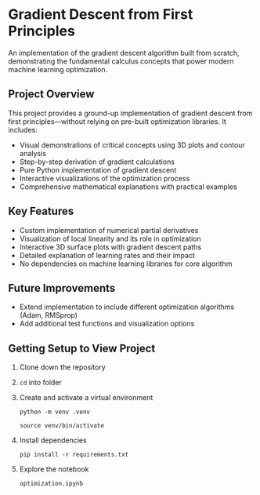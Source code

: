 # Gradient Descent from First Principles

An implementation of the gradient descent algorithm built from scratch, demonstrating the fundamental calculus concepts that power modern machine learning optimization.

## Project Overview

This project provides a ground-up implementation of gradient descent from first principles—without relying on pre-built optimization libraries. It includes:

* Visual demonstrations of critical concepts using 3D plots and contour analysis
* Step-by-step derivation of gradient calculations
* Pure Python implementation of gradient descent
* Interactive visualizations of the optimization process
* Comprehensive mathematical explanations with practical examples

## Key Features

* Custom implementation of numerical partial derivatives
* Visualization of local linearity and its role in optimization
* Interactive 3D surface plots with gradient descent paths
* Detailed explanation of learning rates and their impact
* No dependencies on machine learning libraries for core algorithm

## Future Improvements

* Extend implementation to include different optimization algorithms (Adam, RMSprop)
* Add additional test functions and visualization options

## Getting Setup to View Project

1. Clone down the repository
2. `cd` into folder
3. Create and activate a virtual environment

    `python -m venv .venv`

    `source venv/bin/activate`

4. Install dependencies

    `pip install -r requirements.txt`

5. Explore the notebook

    `optimization.ipynb`
